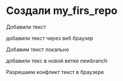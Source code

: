 ﻿# Создали my_firs_repo

Добавили текст 

добавили текст через веб браузер 

Добавим текст локально 

добавили текс в новой ветке  newbranch

Разрешаем конфликт текст в браузере 
